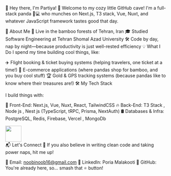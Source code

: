 🐼 Hey there, I'm Partiya! 👋
Welcome to my cozy little GitHub cave! I'm a full-stack panda 🐼💻 who munches on Next.js, T3 stack, Vue, Nuxt, and whatever JavaScript framework tastes good that day.

🌿 About Me
🏡 Live in the bamboo forests of Tehran, Iran
🎓 Studied Software Engineering at Tehran Shomal Azad University
🛠️ Code by day, nap by night—because productivity is just well-rested efficiency
💡 What I Do
I spend my time building cool things, like:

✈️ Flight booking & ticket buying systems (helping travelers, one ticket at a time!)
🛒 E-commerce applications (where pandas shop for bamboo, and you buy cool stuff)
🏆 Gold & GPS tracking systems (because pandas like to know where their treasures are!)
🛠️ My Tech Stack

I build things with:

🚀 Front-End: Next.js, Vue, Nuxt, React, TailwindCSS
🔥 Back-End: T3 Stack , Node js , Nest js  (TypeScript, tRPC, Prisma, NextAuth)
🛢 Databases & Infra: PostgreSQL, Redis, Firebase, Vercel , MongoDb 
<div style="display: flex; justify-content: space-between;"> 
    <img style="width:50px; height:50px" src="https://cmscritic.com/ms-content/uploads/2023/08/nextjs-product-logo.jpeg?format=auto&width=96" />

 </div>
📬 Let's Connect
🐼 If you also believe in writing clean code and taking power naps, hit me up!

📧 Email: noobinoob16@gmail.com
💼 LinkedIn: Poria Malakooti
🚀 GitHub: You're already here, so... smash that ⭐ button!
